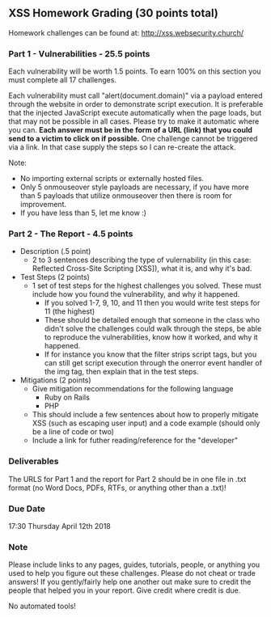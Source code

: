 ## XSS Homework Grading (30 points total)
Homework challenges can be found at: http://xss.websecurity.church/

### Part 1 - Vulnerabilities - 25.5 points
Each vulnerability will be worth 1.5 points. To earn 100% on this section you must complete all 17 challenges. 

Each vulnerability must call "alert(document.domain)" via a payload entered through the website in order to demonstrate script execution. It is preferable that the injected JavaScript execute automatically when the page loads, but that may not be possible in all cases. Please try to make it automatic where you can. **Each answer must be in the form of a URL (link) that you could send to a victim to click on if possible.** One challenge cannot be triggered via a link. In that case supply the steps so I can re-create the attack.

Note: 
- No importing external scripts or externally hosted files.
- Only 5 onmouseover style payloads are necessary, if you have more than 5 payloads that utilize onmouseover then there is room for improvement.
- If you have less than 5, let me know :)

### Part 2 - The Report - 4.5 points
- Description (.5 point)
	- 2 to 3 sentences describing the type of vulernability (in this case: Reflected Cross-Site Scripting [XSS]), what it is, and why it's bad.
- Test Steps (2 points)
	- 1 set of test steps for the highest challenges you solved. These must include how you found the vulnerability, and why it happened.
		- If you solved 1-7, 9, 10, and 11 then you would write test steps for 11 (the highest)
		- These should be detailed enough that someone in the class who didn't solve the challenges could walk through the steps, be able to reproduce the vulnerabilities, know how it worked, and why it happened.
		- If for instance you know that the filter strips script tags, but you can still get script execution through the onerror event handler of the img tag, then explain that in the test steps.
- Mitigations (2 points)
	- Give mitigation recommendations for the following language
		- Ruby on Rails
		- PHP
	- This should include a few sentences about how to properly mitigate XSS (such as escaping user input) and a code example (should only be a line of code or two)
	- Include a link for futher reading/reference for the "developer"

### Deliverables
The URLS for Part 1 and the report for Part 2 should be in one file in .txt format (no Word Docs, PDFs, RTFs, or anything other than a .txt)!

### Due Date
17:30 Thursday April 12th 2018

### Note
Please include links to any pages, guides, tutorials, people, or anything you used to help you figure out these challenges. Please do not cheat or trade answers! If you gently/fairly help one another out make sure to credit the people that helped you in your report. Give credit where credit is due.

No automated tools!